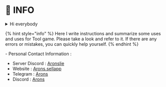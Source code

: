 # 👤 INFO

<details>

<summary>Hi everybody</summary>

I'm Arons, a reseller of key tools from AKEBI, UNICORE, ... ( Later there will be other tools depending on market demand ) All information on this page is written by me.

</details>

{% hint style="info" %}
Here I write instructions and summarize some uses and uses for Tool game. Please take a look and refer to it. If there are any errors or mistakes, you can quickly help yourself.
{% endhint %}

\- Personal Contact Information :

* Server Discord : [Aronslie](https://discord.gg/78ApGEAKFU)
* Website : [Arons.sellapp](https://arons.sell.app/?browse=products\&cursor=)
* Telegram : [Arons](https://t.me/aronslie)
* Discord : [Arons](https://discord.com/channels/727853330696634397)

